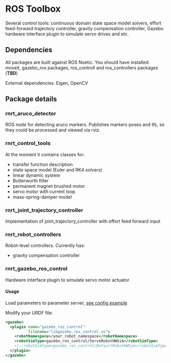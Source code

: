 # ROS Toolbox
Several control tools: continuous domain state space model solvers, effort feed-forward trajectory controller, gravity compensation controller, Gazebo hardware interface plugin to simulate servo drives and etc.

## Dependencies
All packages are built against ROS Noetic. You should have installed: moveit, gazebo_ros packages, ros_controll and ros_controllers packages (**TBD**)

External dependencies: Eigen, OpenCV

## Package details

### rnrt_aruco_detector
ROS node for detecting aruco markers. Publishes markers poses and tfs, so they could be processed and viewed via rviz.

### rnrt_control_tools
At the moment it contains classes for: 
 - transfer function description
 - state space model (Euler and RK4 solvers)
 - linear dynamic system
 - Butterworth filter
 - permanent magnet brushed motor
 - servo motor with current loop
 - mass-spring-damper model

### rnrt_joint_trajectory_controller
Implementation of joint_trajectory_controller with effort feed forward input

### rnrt_robot_controllers
Robot-level controllers. Currently has:
 - gravity compensation controller

### rnrt_gazebo_ros_control
Hardware interface plugin to simulate servo motor actuator

#### Usage
Load parameters to parameter server, [see config example](rnrt_gazebo_ros_control/config/robot_servo_config.yaml)

Modify your URDF file:

```xml
<gazebo>
  <plugin name="gazebo_ros_control" 
          filename="libgazebo_ros_control.so">
    <robotNamespace>/your_robot_namespace</robotNamespace>
    <robotSimType>gazebo_ros_control/ServoRobotHWSim</robotSimType>
    <!--robotSimType>gazebo_ros_control/DefaultRobotHWSim</robotSimType-->
  </plugin>
</gazebo>
```
